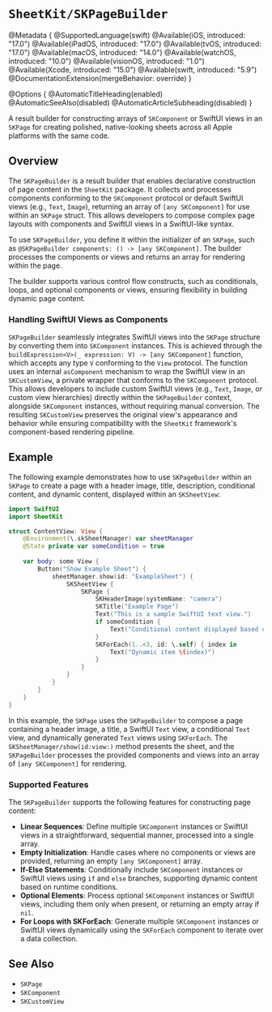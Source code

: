 # ``SheetKit/SKPageBuilder``

@Metadata {
    @SupportedLanguage(swift)
    @Available(iOS, introduced: "17.0")
    @Available(iPadOS, introduced: "17.0")
    @Available(tvOS, introduced: "17.0")
    @Available(macOS, introduced: "14.0")
    @Available(watchOS, introduced: "10.0")
    @Available(visionOS, introduced: "1.0")
    @Available(Xcode, introduced: "15.0")
    @Available(swift, introduced: "5.9")
    @DocumentationExtension(mergeBehavior: override)
}

@Options {
    @AutomaticTitleHeading(enabled)
    @AutomaticSeeAlso(disabled)
    @AutomaticArticleSubheading(disabled)
}

A result builder for constructing arrays of ``SKComponent`` or SwiftUI views in an ``SKPage`` for creating polished, native-looking sheets across all Apple platforms with the same code.

## Overview

The ``SKPageBuilder`` is a result builder that enables declarative construction of page content in the `SheetKit` package. It collects and processes components conforming to the ``SKComponent`` protocol or default SwiftUI views (e.g., `Text`, `Image`), returning an array of `[any SKComponent]` for use within an ``SKPage`` struct. This allows developers to compose complex page layouts with components and SwiftUI views in a SwiftUI-like syntax.

To use ``SKPageBuilder``, you define it within the initializer of an ``SKPage``, such as `@SKPageBuilder components: () -> [any SKComponent]`. The builder processes the components or views and returns an array for rendering within the page.

The builder supports various control flow constructs, such as conditionals, loops, and optional components or views, ensuring flexibility in building dynamic page content.

### Handling SwiftUI Views as Components

``SKPageBuilder`` seamlessly integrates SwiftUI views into the ``SKPage`` structure by converting them into ``SKComponent`` instances. This is achieved through the `buildExpression<V>(_ expression: V) -> [any SKComponent]` function, which accepts any type `V` conforming to the `View` protocol. The function uses an internal `asComponent` mechanism to wrap the SwiftUI view in an ``SKCustomView``, a private wrapper that conforms to the ``SKComponent`` protocol. This allows developers to include custom SwiftUI views (e.g., `Text`, `Image`, or custom view hierarchies) directly within the ``SKPageBuilder`` context, alongside ``SKComponent`` instances, without requiring manual conversion. The resulting ``SKCustomView`` preserves the original view's appearance and behavior while ensuring compatibility with the `SheetKit` framework's component-based rendering pipeline.

## Example

The following example demonstrates how to use ``SKPageBuilder`` within an ``SKPage`` to create a page with a header image, title, description, conditional content, and dynamic content, displayed within an ``SKSheetView``:

```swift
import SwiftUI
import SheetKit

struct ContentView: View {
    @Environment(\.skSheetManager) var sheetManager
    @State private var someCondition = true
    
    var body: some View {
        Button("Show Example Sheet") {
            sheetManager.show(id: "ExampleSheet") {
                SKSheetView {
                    SKPage {
                        SKHeaderImage(systemName: "camera")
                        SKTitle("Example Page")
                        Text("This is a sample SwiftUI text view.")
                        if someCondition {
                            Text("Conditional content displayed based on a runtime condition.")
                        }
                        SKForEach(1..<3, id: \.self) { index in
                            Text("Dynamic item \(index)")
                        }
                    }
                }
            }
        }
    }
}
```

In this example, the ``SKPage`` uses the ``SKPageBuilder`` to compose a page containing a header image, a title, a SwiftUI `Text` view, a conditional `Text` view, and dynamically generated `Text` views using ``SKForEach``. The ``SKSheetManager/show(id:view:)`` method presents the sheet, and the ``SKPageBuilder`` processes the provided components and views into an array of `[any SKComponent]` for rendering.

### Supported Features

The ``SKPageBuilder`` supports the following features for constructing page content:

- **Linear Sequences**: Define multiple ``SKComponent`` instances or SwiftUI views in a straightforward, sequential manner, processed into a single array.
- **Empty Initialization**: Handle cases where no components or views are provided, returning an empty `[any SKComponent]` array.
- **If-Else Statements**: Conditionally include ``SKComponent`` instances or SwiftUI views using `if` and `else` branches, supporting dynamic content based on runtime conditions.
- **Optional Elements**: Process optional ``SKComponent`` instances or SwiftUI views, including them only when present, or returning an empty array if `nil`.
- **For Loops with SKForEach**: Generate multiple ``SKComponent`` instances or SwiftUI views dynamically using the ``SKForEach`` component to iterate over a data collection.

## See Also

- ``SKPage``
- ``SKComponent``
- ``SKCustomView``
